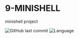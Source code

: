 # 9-MINISHELL
minishell project

![GitHub last commit](https://img.shields.io/github/last-commit/xDeadpoolx/9-MINISHELL?style=for-the-badge)
![Language](https://img.shields.io/badge/C-00599C?style=for-the-badge&logo=c&logoColor=white)
